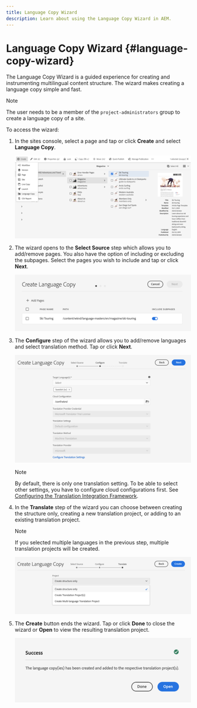 ```yaml
---
title: Language Copy Wizard
description: Learn about using the Language Copy Wizard in AEM.
---
```


# Language Copy Wizard {#language-copy-wizard}

The Language Copy Wizard is a guided experience for creating and instrumenting multilingual content structure. The wizard makes creating a language copy simple and fast.

>[!NOTE]
>
>The user needs to be a member of the `project-administrators` group to create a language copy of a site.

To access the wizard:

1. In the sites console, select a page and tap or click **Create** and select **Language Copy**.

   ![Create language copy from wizard](../assets/language-copy-wizard.png)

1. The wizard opens to the **Select Source** step which allows you to add/remove pages. You also have the option of including or excluding the subpages. Select the pages you wish to include and tap or click **Next**.

   ![Adding pages with the wizard](../assets/language-copy-wizard-add-pages.png)

1. The **Configure** step of the wizard allows you to add/remove languages and select translation method. Tap or click **Next**.

   ![Configure step of wizard](../assets/language-copy-wizard-configure.png)

   >[!NOTE]
   >
   >By default, there is only one translation setting. To be able to select other settings, you have to configure cloud configurations first. See [Configuring the Translation Integration Framework](integration-framework.md).

1. In the **Translate** step of the wizard you can choose between creating the structure only, creating a new translation project, or adding to an existing translation project.

   >[!NOTE]
   >
   >If you selected multiple languages in the previous step, multiple translation projects will be created.

   ![Translation step of wizard](../assets/language-copy-wizard-translate.png)

1. The **Create** button ends the wizard. Tap or click **Done** to close the wizard or **Open** to view the resulting translation project.

   ![End wizard](../assets/language-copy-wizard-done.png)
